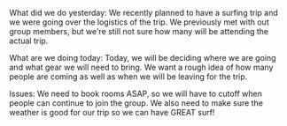 What did we do yesterday:
We recently planned to have a surfing trip and we were going over the logistics of the trip. We previously met with out group members, but we're still not sure how many will be attending the actual trip. 

What are we doing today:
Today, we will be deciding where we are going and what gear we will need to bring. We want a rough idea of how many people are coming as well as when we will be leaving for the trip.

Issues:
We need to book rooms ASAP, so we will have to cutoff when people can continue to join the group. We also need to make sure the weather is good for our trip so we can have GREAT surf!